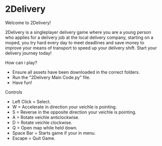 # 2Delivery
Welcome to 2Delivery!

2Delivery is a singleplayer delivery game where you are a young person who applies for a delivery job at the local delivery company, starting on a moped, you try hard every day to meet deadlines and save money to improve your means of transport to speed up your delivery shift. Start your delivery journey today!

How can i play?
- Ensure all assets have been downloaded in the correct folders.
- Run the "2Delivery Main Code.py" file.
- Have fun!

Controls
- Left Click = Select.
- W = Accelerate in direction your veichle is pointing.
- S = Reverse in the opposite direction your veichle is pointing.
- A = Rotate veichle anticlockwise.
- D = Rotate veichle clockwise.
- Q = Open map while held down.
- Space Bar = Starts game if your in menu.
- Escape = Quit Game.
